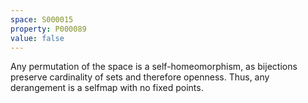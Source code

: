 ```yaml
---
space: S000015
property: P000089
value: false
---
```


Any permutation of the space is a self-homeomorphism, as bijections preserve cardinality of sets and therefore openness. Thus, any derangement is a selfmap with no fixed points.
